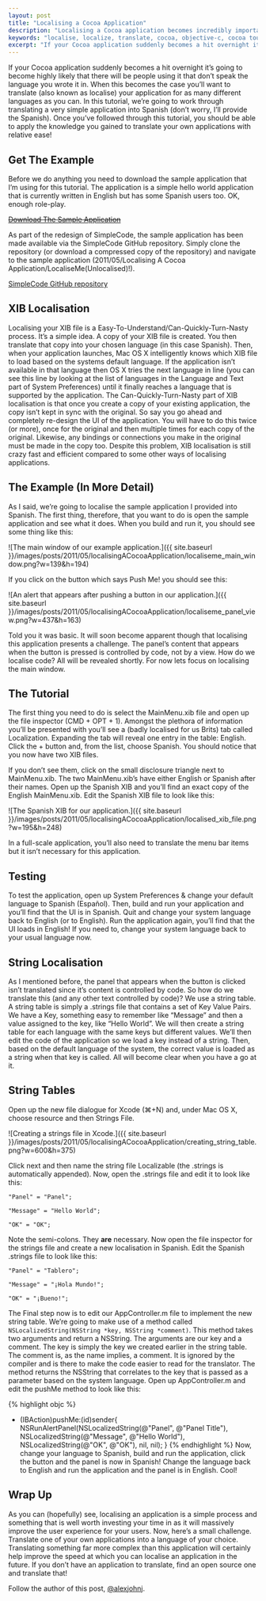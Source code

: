 ```yaml
---
layout: post
title: "Localising a Cocoa Application"
description: "Localising a Cocoa application becomes incredibly important as your application becomes popular. Fortunately, Apple makes it easy to localise applications into other languages"
keywords: "localise, localize, translate, cocoa, objective-c, cocoa touch, mac os x, iOS, spanish"
excerpt: "If your Cocoa application suddenly becomes a hit overnight it’s going to become highly likely that there will be people using it that don’t speak the language you wrote it in. When this becomes the case you’ll want to translate (also known as localise) your application for as many different languages as you can. In this tutorial, we’re going to work through translating a very simple application into Spanish (don’t worry, I’ll provide the Spanish). Once you’ve followed through this tutorial, you should be able to apply the knowledge you gained to translate your own applications with relative ease!"
---
```

If your Cocoa application suddenly becomes a hit overnight it’s going to become highly likely that there will be people using it that don’t speak the language you wrote it in. When this becomes the case you’ll want to translate (also known as localise) your application for as many different languages as you can. In this tutorial, we’re going to work through translating a very simple application into Spanish (don’t worry, I’ll provide the Spanish). Once you’ve followed through this tutorial, you should be able to apply the knowledge you gained to translate your own applications with relative ease!

<!--more-->

Get The Example
---------------

Before we do anything you need to download the sample application that I’m using for this tutorial. The application is a simple hello world application that is currently written in English but has some Spanish users too. OK, enough role-play.

<del>[Download The Sample Application](http://cl.ly/2H2f240b471r0Q0k3Z1C)</del>

As part of the redesign of SimpleCode, the sample application has been made available via the SimpleCode GitHub repository. Simply clone the repository (or download a compressed copy of the repository) and navigate to the sample application (2011/05/Localising A Cocoa Application/LocaliseMe(Unlocalised)!). 

[SimpleCode GitHub repository](https://github.com/alexjohnj/simplecode-sample-source)

XIB Localisation
----------------

Localising your XIB file is a Easy-To-Understand/Can-Quickly-Turn-Nasty process. It’s a simple idea. A copy of your XIB file is created. You then translate that copy into your chosen language (in this case Spanish). Then, when your application launches, Mac OS X intelligently knows which XIB file to load based on the systems default language. If the application isn’t available in that language then OS X tries the next language in line (you can see this line by looking at the list of languages in the Language and Text part of System Preferences) until it finally reaches a language that is supported by the application. The Can-Quickly-Turn-Nasty part of XIB localisation is that once you create a copy of your existing application, the copy isn’t kept in sync with the original. So say you go ahead and completely re-design the UI of the application. You will have to do this twice (or more), once for the original and then multiple times for each copy of the original. Likewise, any bindings or connections you make in the original must be made in the copy too. Despite this problem, XIB localisation is still crazy fast and efficient compared to some other ways of localising applications.

The Example (In More Detail)
----------------------------

As I said, we’re going to localise the sample application I provided into Spanish. The first thing, therefore, that you want to do is open the sample application and see what it does. When you build and run it, you should see some thing like this:

![The main window of our example application.]({{ site.baseurl }}/images/posts/2011/05/localisingACocoaApplication/localiseme_main_window.png?w=139&h=194)

If you click on the button which says Push Me! you should see this:

![An alert that appears after pushing a button in our application.]({{ site.baseurl }}/images/posts/2011/05/localisingACocoaApplication/localiseme_panel_view.png?w=437&h=163)

Told you it was basic. It will soon become apparent though that localising this application presents a challenge. The panel’s content that appears when the button is pressed is controlled by code, not by a view. How do we localise code? All will be revealed shortly. For now lets focus on localising the main window.

The Tutorial
------------

The first thing you need to do is select the MainMenu.xib file and open up the file inspector (CMD + OPT + 1). Amongst the plethora of information you’ll be presented with you’ll see a (badly localised for us Brits) tab called Localization. Expanding the tab will reveal one entry in the table: English. Click the + button and, from the list, choose Spanish. You should notice that you now have two XIB files.

If you don’t see them, click on the small disclosure triangle next to MainMenu.xib. The two MainMenu.xib’s have either English or Spanish after their names. Open up the Spanish XIB and you’ll find an exact copy of the English MainMenu.xib. Edit the Spanish XIB file to look like this:

![The Spanish XIB for our application.]({{ site.baseurl }}/images/posts/2011/05/localisingACocoaApplication/localised_xib_file.png?w=195&h=248)

In a full-scale application, you’ll also need to translate the menu bar items but it isn’t necessary for this application.

Testing 
-------

To test the application, open up System Preferences & change your default language to Spanish (Español). Then, build and run your application and you’ll find that the UI is in Spanish. Quit and change your system language back to English (or to English). Run the application again, you’ll find that the UI loads in English! If you need to, change your system language back to your usual language now.

String Localisation
-------------------

As I mentioned before, the panel that appears when the button is clicked isn’t translated since it’s content is controlled by code. So how do we translate this (and any other text controlled by code)? We use a string table. A string table is simply a .strings file that contains a set of Key Value Pairs. We have a Key, something easy to remember like “Message”  and then a value assigned to the key, like “Hello World”. We will then create a string table for each language with the same keys but different values. We’ll then edit the code of the application so we load a key instead of a string. Then, based on the default language of the system, the correct value is loaded as a string when that key is called. All will become clear when you have a go at it.

String Tables
-------------

Open up the new file dialogue for Xcode (⌘+N) and, under Mac OS X, choose resource and then Strings File.

![Creating a strings file in Xcode.]({{ site.baseurl }}/images/posts/2011/05/localisingACocoaApplication/creating_string_table.png?w=600&h=375)

Click next and then name the string file Localizable (the .strings is automatically appended). Now, open the .strings file and edit it to look like this:

	"Panel" = "Panel";

	"Message" = "Hello World";

	"OK" = "OK";

Note the semi-colons. They **are** necessary. Now open the file inspector for the strings file and create a new localisation in Spanish. Edit the Spanish .strings file to look like this:

	"Panel" = "Tablero";

	"Message" = "¡Hola Mundo!";

	"OK" = "¡Bueno!";

The Final step now is to edit our AppController.m file to implement the new string table. We’re going to make use of a method called `NSLocalizedString(NSString *key, NSString *comment)`. This method takes two arguments and return a NSString. The arguments are our key and a comment. The key is simply the key we created earlier in the string table. The comment is, as the name implies, a comment. It is ignored by the compiler and is there to make the code easier to read for the translator. The method returns the NSString that correlates to the key that is passed as a parameter based on the system language. Open up AppController.m and edit the pushMe method to look like this:

{% highlight objc %}
- (IBAction)pushMe:(id)sender{
	NSRunAlertPanel(NSLocalizedString(@"Panel", @"Panel Title"),  
					NSLocalizedString(@"Message", @"Hello World"), 
					NSLocalizedString(@"OK", @"OK"), 
					nil, 
					nil); 
}
{% endhighlight %}
Now, change your language to Spanish, build and run the application, click the button and the panel is now in Spanish! Change the language back to English and run the application and the panel is in English. Cool!

Wrap Up
-------

As you can (hopefully) see, localising an application is a simple process and something that is well worth investing your time in as it will massively improve the user experience for your users. Now, here’s a small challenge. Translate one of your own applications into a language of your choice. Translating something far more complex than this application will certainly help improve the speed at which you can localise an application in the future. If you don’t have an application to translate, find an open source one and translate that!

Follow the author of this post, [@alexjohnj](http://twitter.com/alexjohnj).